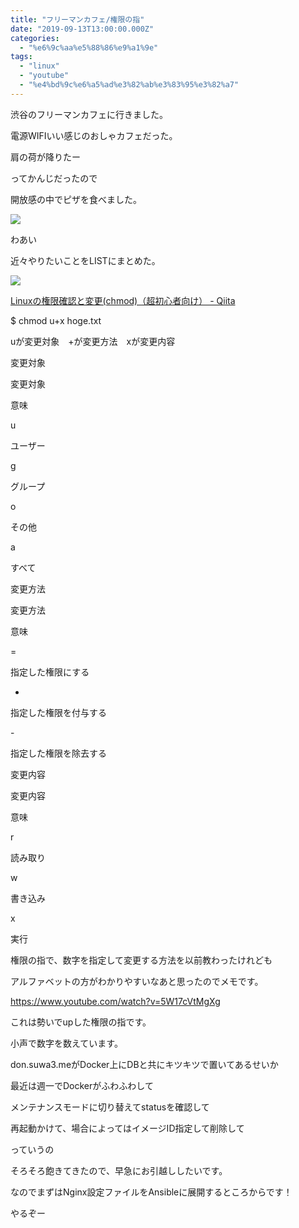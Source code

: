 ```yaml
---
title: "フリーマンカフェ/権限の指"
date: "2019-09-13T13:00:00.000Z"
categories: 
  - "%e6%9c%aa%e5%88%86%e9%a1%9e"
tags: 
  - "linux"
  - "youtube"
  - "%e4%bd%9c%e6%a5%ad%e3%82%ab%e3%83%95%e3%82%a7"
---
```


渋谷のフリーマンカフェに行きました。

電源WIFIいい感じのおしゃカフェだった。

肩の荷が降りたー

ってかんじだったので

開放感の中でピザを食べました。

![](/images/d60b0041344f75bc.jpeg)

わあい

近々やりたいことをLISTにまとめた。

![](http://wp.suwa3.me/wp-content/uploads/2019/09/e382b9e382afe383aae383bce383b3e382b7e383a7e38383e38388-2019-09-14-18.20.49.png?w=572)

[Linuxの権限確認と変更(chmod)（超初心者向け） - Qiita](https://qiita.com/shisama/items/5f4c4fa768642aad9e06)

$ chmod u+x hoge.txt

uが変更対象　+が変更方法　xが変更内容

変更対象

変更対象

意味

u

ユーザー

g

グループ

o

その他

a

すべて

変更方法

変更方法

意味

\=

指定した権限にする

+

指定した権限を付与する

\-

指定した権限を除去する

変更内容

変更内容

意味

r

読み取り

w

書き込み

x

実行

権限の指で、数字を指定して変更する方法を以前教わったけれども

アルファベットの方がわかりやすいなあと思ったのでメモです。

https://www.youtube.com/watch?v=5W17cVtMgXg

これは勢いでupした権限の指です。

小声で数字を数えています。

  
don.suwa3.meがDocker上にDBと共にキツキツで置いてあるせいか

最近は週一でDockerがふわふわして

メンテナンスモードに切り替えてstatusを確認して

再起動かけて、場合によってはイメージID指定して削除して

っていうの

そろそろ飽きてきたので、早急にお引越ししたいです。

なのでまずはNginx設定ファイルをAnsibleに展開するところからです！

やるぞー
